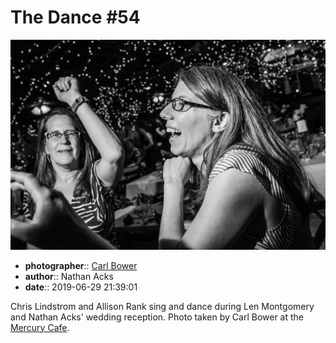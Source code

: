 # The Dance \#54

![Chris Lindstrom and Allison Rank sing and dance](assets/2019-06-29-set-4-the-dance-54.webp)

* **photographer**:: [Carl Bower](https://carlbowerphotos.com)  
* **author**:: Nathan Acks  
* **date**:: 2019-06-29 21:39:01

Chris Lindstrom and Allison Rank sing and dance during Len Montgomery and Nathan Acks' wedding reception. Photo taken by Carl Bower at the [Mercury Cafe](http://mercurycafe.com).
